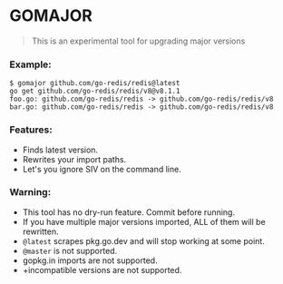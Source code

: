 # GOMAJOR

> This is an experimental tool for upgrading major versions

### Example:

```
$ gomajor github.com/go-redis/redis@latest
go get github.com/go-redis/redis/v8@v8.1.1
foo.go: github.com/go-redis/redis -> github.com/go-redis/redis/v8
bar.go: github.com/go-redis/redis -> github.com/go-redis/redis/v8
```

### Features:

* Finds latest version.
* Rewrites your import paths.
* Let's you ignore SIV on the command line.

### Warning:

* This tool has no dry-run feature. Commit before running.
* If you have multiple major versions imported, ALL of them will be rewritten.
* `@latest` scrapes pkg.go.dev and will stop working at some point.
* `@master` is not supported.
* gopkg.in imports are not supported.
* +incompatible versions are not supported.
